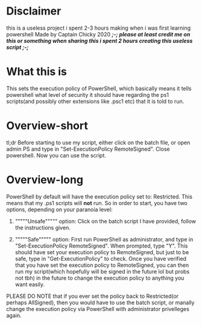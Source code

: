 # Disclaimer
this is a useless project i spent 2-3 hours making when i was first learning powershell
Made by Captain Chicky 2020
***;-; please at least credit me on this or something when sharing this i spent 2 hours creating this useless script ;-;***

# What this is
This sets the execution policy of PowerShell, which basically means it tells powershell what level of security it should have
regarding the ps1 scripts(and possibly other extensions like .psc1 etc) that it is told to run.

# Overview-short
tl;dr Before starting to use my script, either click on the batch file, or open admin PS and type in "Set-ExecutionPolicy RemoteSigned". Close powershell. Now you can use the script.

# Overview-long
PowerShell by default will have the execution policy set to: Restricted. This means that my .ps1 scripts will ****not**** run. 
So in order to start, you have two options, depending on your paranoia level:

1. """""Unsafe""""" option: 
Click on the batch script I have provided, follow the instructions given.

2. """""Safe""""" option: 
First run PowerShell as administrator, and type in "Set-ExecutionPolicy RemoteSigned". When prompted, type "Y".
This should have set your execution policy to RemoteSigned, but just to be safe, type in "Get-ExecutionPolicy" to check. 
Once you have verified that you have set the execution policy to RemoteSigned, you can then run my script(which hopefully will
be signed in the future lol but probs not tbh) in the future to change the execution policy to anything you want easily.

PLEASE DO NOTE that if you ever set the policy back to Restricted(or perhaps AllSigned), then you would have to use the batch script,
or manally change the execution policy via PowerShell with administrator privelleges again.

